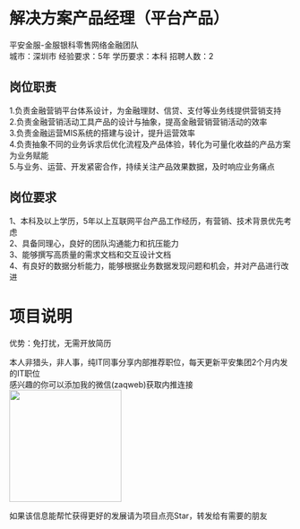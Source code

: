 # 解决方案产品经理（平台产品）
平安金服-金服银科零售网络金融团队  
城市：深圳市 经验要求：5年 学历要求：本科  招聘人数：2

## 岗位职责
1.负责金融营销平台体系设计，为金融理财、信贷、支付等业务线提供营销支持   
2.负责金融营销活动工具产品的设计与抽象，提高金融营销营销活动的效率   
3.负责金融运营MIS系统的搭建与设计，提升运营效率   
4.负责抽象不同的业务诉求后优化流程及产品体验，转化为可量化收益的产品方案为业务赋能   
5.与业务、运营、开发紧密合作，持续关注产品效果数据，及时响应业务痛点

## 岗位要求
1、本科及以上学历，5年以上互联网平台产品工作经历，有营销、技术背景优先考虑   
2、具备同理心，良好的团队沟通能力和抗压能力   
3、能够撰写高质量的需求文档和交互设计文档   
4、有良好的数据分析能力，能够根据业务数据发现问题和机会，并对产品进行改进

# 项目说明

优势：免打扰，无需开放简历

本人非猎头，非人事，纯IT同事分享内部推荐职位，每天更新平安集团2个月内发的IT职位  
感兴趣的你可以添加我的微信(zaqweb)获取内推连接  
<img src="https://github.com/zaqweb/PA-IT-JOBS/blob/master/WechatICode.jpeg"  height="200" width="200">

如果该信息能帮忙获得更好的发展请为项目点亮Star，转发给有需要的朋友




